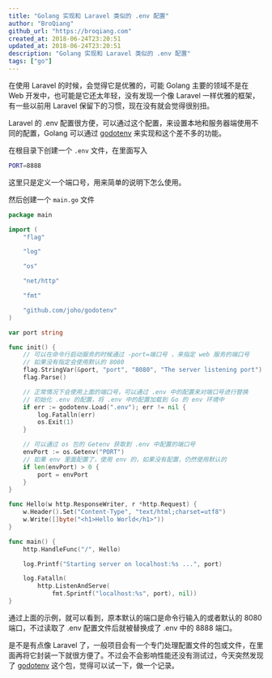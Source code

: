 ```yaml
---
title: "Golang 实现和 Laravel 类似的 .env 配置"
author: "BroQiang"
github_url: "https://broqiang.com"
created_at: 2018-06-24T23:20:51
updated_at: 2018-06-24T23:20:51
description: "Golang 实现和 Laravel 类似的 .env 配置"
tags: ["go"]
---
```


在使用 Laravel 的时候，会觉得它是优雅的，可能 Golang 主要的领域不是在 Web 开发中，也可能是它还太年轻，没有发现一个像 Laravel 一样优雅的框架，有一些以前用 Laravel 保留下的习惯，现在没有就会觉得很别扭。

Laravel 的 .env 配置很方便，可以通过这个配置，来设置本地和服务器端使用不同的配置，Golang 可以通过 [godotenv](https://github.com/joho/godotenv) 来实现和这个差不多的功能。

在根目录下创建一个 `.env` 文件，在里面写入

```bash
PORT=8888
```

这里只是定义一个端口号，用来简单的说明下怎么使用。

然后创建一个 `main.go` 文件

```go
package main

import (
	"flag"

	"log"

	"os"

	"net/http"

	"fmt"

	"github.com/joho/godotenv"
)

var port string

func init() {
	// 可以在命令行启动服务的时候通过 -port=端口号 ，来指定 web 服务的端口号
	// 如果没有指定会使用默认的 8080
	flag.StringVar(&port, "port", "8080", "The server listening port")
	flag.Parse()

	// 正常情况下会使用上面的端口号，可以通过 .env 中的配置来对端口号进行替换
	// 初始化 .env 的配置，将 .env 中的配置加载到 Go 的 env 环境中
	if err := godotenv.Load(".env"); err != nil {
		log.Fatalln(err)
		os.Exit(1)
	}

	// 可以通过 os 包的 Getenv 获取到 .env 中配置的端口号
	envPort := os.Getenv("PORT")
	// 如果 env 里面配置了，使用 env 的，如果没有配置，仍然使用默认的
	if len(envPort) > 0 {
		port = envPort
	}
}

func Hello(w http.ResponseWriter, r *http.Request) {
	w.Header().Set("Content-Type", "text/html;charset=utf8")
	w.Write([]byte("<h1>Hello World</h1>"))
}

func main() {
	http.HandleFunc("/", Hello)

	log.Printf("Starting server on localhost:%s ...", port)

	log.Fatalln(
		http.ListenAndServe(
			fmt.Sprintf("localhost:%s", port), nil))
}
```

通过上面的示例，就可以看到，原本默认的端口是命令行输入的或者默认的 8080 端口，不过读取了 .env 配置文件后就被替换成了 .env 中的 8888 端口。

是不是有点像 Laravel 了，一般项目会有一个专门处理配置文件的包或文件，在里面再将它封装一下就很方便了。不过会不会影响性能还没有测试过，今天突然发现了 [godotenv](https://github.com/joho/godotenv) 这个包，觉得可以试一下，做一个记录。
